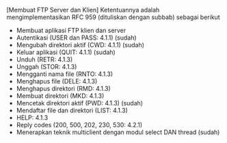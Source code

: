 [Membuat FTP Server dan Klien]
Ketentuannya adalah mengimplementasikan RFC 959 (dituliskan dengan subbab) sebagai berikut
- Membuat aplikasi FTP klien dan server
- Autentikasi (USER dan PASS: 4.1.1) (sudah)
- Mengubah direktori aktif (CWD: 4.1.1) (sudah)
- Keluar aplikasi (QUIT: 4.1.1) (sudah)
- Unduh (RETR: 4.1.3)
- Unggah (STOR: 4.1.3)
- Mengganti nama file (RNTO: 4.1.3)
- Menghapus file (DELE: 4.1.3) 
- Menghapus direktori (RMD: 4.1.3)
- Membuat direktori (MKD: 4.1.3)
- Mencetak direktori aktif (PWD: 4.1.3) (sudah)
- Mendaftar file dan direktori (LIST: 4.1.3)
- HELP: 4.1.3
- Reply codes (200, 500, 202, 230, 530: 4.2.1)
- Menerapkan teknik multiclient dengan modul select DAN thread (sudah)